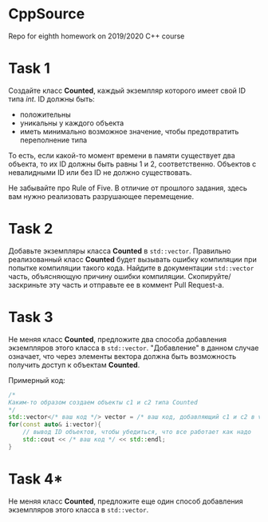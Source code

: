 # CppSource

Repo for eighth homework on 2019/2020 C++ course

# Task 1

Создайте класс **Counted**, каждый экземпляр которого имеет свой ID типа *int*. 
ID должны быть:
 - положительны
 - уникальны у каждого объекта
 - иметь минимально возможное значение, чтобы предотвратить переполнение типа
 
То есть, если какой-то момент времени в памяти существует два объекта, то их ID должны быть равны 1 и 2, соответственно. Объектов с невалидными ID или без ID не должно существовать.

Не забывайте про Rule of Five. В отличие от прошлого задания, здесь вам нужно реализовать разрушающее перемещение.

# Task 2

Добавьте экземпляры класса **Counted** в `std::vector`. Правильно реализованный класс **Counted** будет вызывать ошибку компиляции при попытке компиляции такого кода. Найдите в документации `std::vector` часть, объясняющую причину ошибки компиляции. Скопируйте/заскриньте эту часть и отправьте ее в коммент Pull Request-а. 

# Task 3

Не меняя класс **Counted**, предложите два способа добавления экземпляров этого класса в `std::vector`. "Добавление" в данном случае означает, что через элементы вектора должна быть возможность получить доступ к объектам **Counted**. 

Примерный код:
```cpp
/*
Каким-то образом создаем объекты с1 и c2 типа Counted
*/
std::vector</* ваш код */> vector = /* ваш код, добавляющий c1 и c2 в vector */ ;
for(const auto& i:vector){
    // вывод ID объектов, чтобы убедиться, что все работает как надо
    std::cout << /* ваш код */ << std::endl; 
}
```

# Task 4*

Не меняя класс **Counted**, предложите еще один способ добавления экземпляров этого класса в `std::vector`. 
